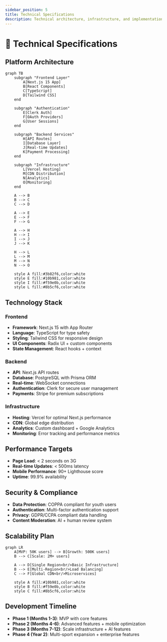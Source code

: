 ```yaml
---
sidebar_position: 5
title: Technical Specifications
description: Technical architecture, infrastructure, and implementation details
---
```


# 🔧 Technical Specifications

## Platform Architecture

```mermaid
graph TB
    subgraph "Frontend Layer"
        A[Next.js 15 App]
        B[React Components]
        C[TypeScript]
        D[Tailwind CSS]
    end
    
    subgraph "Authentication"
        E[Clerk Auth]
        F[OAuth Providers]
        G[User Sessions]
    end
    
    subgraph "Backend Services"
        H[API Routes]
        I[Database Layer]
        J[Real-time Updates]
        K[Payment Processing]
    end
    
    subgraph "Infrastructure"
        L[Vercel Hosting]
        M[CDN Distribution]
        N[Analytics]
        O[Monitoring]
    end
    
    A --> B
    B --> C
    C --> D
    
    A --> E
    E --> F
    F --> G
    
    A --> H
    H --> I
    I --> J
    J --> K
    
    H --> L
    L --> M
    M --> N
    N --> O
    
    style A fill:#3b82f6,color:white
    style E fill:#10b981,color:white
    style I fill:#f59e0b,color:white
    style L fill:#8b5cf6,color:white
```

## Technology Stack

### Frontend
- **Framework**: Next.js 15 with App Router
- **Language**: TypeScript for type safety
- **Styling**: Tailwind CSS for responsive design
- **UI Components**: Radix UI + custom components
- **State Management**: React hooks + context

### Backend
- **API**: Next.js API routes
- **Database**: PostgreSQL with Prisma ORM
- **Real-time**: WebSocket connections
- **Authentication**: Clerk for secure user management
- **Payments**: Stripe for premium subscriptions

### Infrastructure
- **Hosting**: Vercel for optimal Next.js performance
- **CDN**: Global edge distribution
- **Analytics**: Custom dashboard + Google Analytics
- **Monitoring**: Error tracking and performance metrics

## Performance Targets

- **Page Load**: < 2 seconds on 3G
- **Real-time Updates**: < 500ms latency
- **Mobile Performance**: 90+ Lighthouse score
- **Uptime**: 99.9% availability

## Security & Compliance

- **Data Protection**: COPPA compliant for youth users
- **Authentication**: Multi-factor authentication support
- **Privacy**: GDPR/CCPA compliant data handling
- **Content Moderation**: AI + human review system

## Scalability Plan

```mermaid
graph LR
    A[MVP: 50K users] --> B[Growth: 500K users]
    B --> C[Scale: 2M+ users]
    
    A --> D[Single Region<br/>Basic Infrastructure]
    B --> E[Multi-Region<br/>Load Balancing]
    C --> F[Global CDN<br/>Microservices]
    
    style A fill:#10b981,color:white
    style B fill:#f59e0b,color:white
    style C fill:#8b5cf6,color:white
```

## Development Timeline

- **Phase 1 (Months 1-3)**: MVP with core features
- **Phase 2 (Months 4-6)**: Advanced features + mobile optimization
- **Phase 3 (Months 7-12)**: Scale infrastructure + AI features
- **Phase 4 (Year 2)**: Multi-sport expansion + enterprise features
